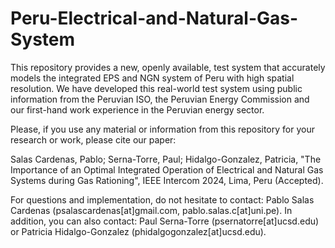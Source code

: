 # Peru-Electrical-and-Natural-Gas-System

This repository provides a new, openly available, test system that accurately models the integrated EPS and NGN system of Peru with high spatial resolution. We have developed this real-world test system using public information from the Peruvian ISO, the Peruvian Energy Commission and our first-hand work experience in the Peruvian energy sector. 

Please, if you use any material or information from this repository for your research or work, please cite our paper:

Salas Cardenas, Pablo; Serna-Torre, Paul; Hidalgo-Gonzalez, Patricia, "The Importance of an Optimal Integrated Operation of Electrical and Natural Gas Systems during Gas Rationing", IEEE Intercom 2024, Lima, Peru (Accepted).

For questions and implementation, do not hesitate to contact: Pablo Salas Cardenas (psalascardenas[at]gmail.com, pablo.salas.c[at]uni.pe). In addition, you can also contact: Paul Serna-Torre (psernatorre[at]ucsd.edu) or Patricia Hidalgo-Gonzalez (phidalgogonzalez[at]ucsd.edu).
